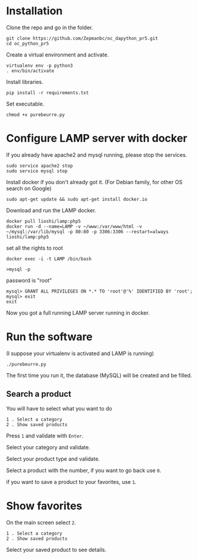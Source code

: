 # Installation

Clone the repo and go in the folder.

    git clone https://github.com/Zepmanbc/oc_dapython_pr5.git
    cd oc_python_pr5

Create a virtual environment and activate.

    virtualenv env -p python3
    . env/bin/activate

Install libraries.

    pip install -r requirements.txt

Set executable.

    chmod +x purebeurre.py

# Configure LAMP server with docker

If you already have apache2 and mysql running, please stop the services.

    sudo service apache2 stop
    sudo service mysql stop

Install docker if you don't already got it. (For Debian family, for other OS search on Google)

    sudo apt-get update && sudo apt-get install docker.io

Download and run the LAMP docker.

    docker pull lioshi/lamp:php5
    docker run -d --name=LAMP -v ~/www:/var/www/html -v ~/mysql:/var/lib/mysql -p 80:80 -p 3306:3306 --restart=always lioshi/lamp:php5

set all the rights to root

    docker exec -i -t LAMP /bin/bash 

    >mysql -p

password is "root"

    mysql> GRANT ALL PRIVILEGES ON *.* TO 'root'@'%' IDENTIFIED BY 'root';
    mysql> exit
    exit

Now you got a full running LAMP server running in docker.

# Run the software

(I suppose your virtualenv is activated and LAMP is running)

    ./purebeurre.py

The first time you run it, the database (MySQL) will be created and be filled.

## Search a product

You will have to select what you want to do

    1 . Select a category
    2 . Show saved products

Press `1` and validate with `Enter`.

Select your category and validate.

Select your product type and validate.

Select a product with the number, if you want to go back use `0`.

if you want to save a product to your favorites, use `1`.

# Show favorites

On the main screen select `2`.

    1 . Select a category
    2 . Show saved products

Select your saved product to see details.